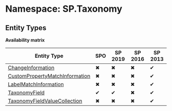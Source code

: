 # Namespace: SP.Taxonomy
## Entity Types

**Availability matrix**

Entity Type | SPO | SP 2019 | SP 2016 | SP 2013
----------|-----|---------|---------|--------
[ChangeInformation](./EntityTypes/ChangeInformation.md) | ✖ | ✖ | ✖ | ✔
[CustomPropertyMatchInformation](./EntityTypes/CustomPropertyMatchInformation.md) | ✖ | ✖ | ✖ | ✔
[LabelMatchInformation](./EntityTypes/LabelMatchInformation.md) | ✖ | ✖ | ✖ | ✔
[TaxonomyField](./EntityTypes/TaxonomyField.md) | ✔ | ✔ | ✖ | ✔
[TaxonomyFieldValueCollection](./EntityTypes/TaxonomyFieldValueCollection.md) | ✖ | ✖ | ✖ | ✔
